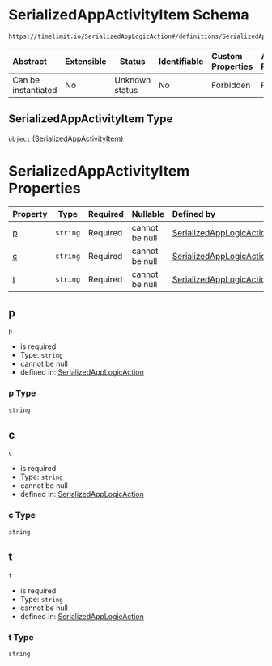 # SerializedAppActivityItem Schema

```txt
https://timelimit.io/SerializedAppLogicAction#/definitions/SerializedAppActivityItem
```




| Abstract            | Extensible | Status         | Identifiable | Custom Properties | Additional Properties | Access Restrictions | Defined In                                                                                            |
| :------------------ | ---------- | -------------- | ------------ | :---------------- | --------------------- | ------------------- | ----------------------------------------------------------------------------------------------------- |
| Can be instantiated | No         | Unknown status | No           | Forbidden         | Forbidden             | none                | [SerializedAppLogicAction.schema.json\*](SerializedAppLogicAction.schema.json "open original schema") |

## SerializedAppActivityItem Type

`object` ([SerializedAppActivityItem](serializedapplogicaction-definitions-serializedappactivityitem.md))

# SerializedAppActivityItem Properties

| Property | Type     | Required | Nullable       | Defined by                                                                                                                                                                                                          |
| :------- | -------- | -------- | -------------- | :------------------------------------------------------------------------------------------------------------------------------------------------------------------------------------------------------------------ |
| [p](#p)  | `string` | Required | cannot be null | [SerializedAppLogicAction](serializedapplogicaction-definitions-serializedappactivityitem-properties-p.md "https&#x3A;//timelimit.io/SerializedAppLogicAction#/definitions/SerializedAppActivityItem/properties/p") |
| [c](#c)  | `string` | Required | cannot be null | [SerializedAppLogicAction](serializedapplogicaction-definitions-serializedappactivityitem-properties-c.md "https&#x3A;//timelimit.io/SerializedAppLogicAction#/definitions/SerializedAppActivityItem/properties/c") |
| [t](#t)  | `string` | Required | cannot be null | [SerializedAppLogicAction](serializedapplogicaction-definitions-serializedappactivityitem-properties-t.md "https&#x3A;//timelimit.io/SerializedAppLogicAction#/definitions/SerializedAppActivityItem/properties/t") |

## p




`p`

-   is required
-   Type: `string`
-   cannot be null
-   defined in: [SerializedAppLogicAction](serializedapplogicaction-definitions-serializedappactivityitem-properties-p.md "https&#x3A;//timelimit.io/SerializedAppLogicAction#/definitions/SerializedAppActivityItem/properties/p")

### p Type

`string`

## c




`c`

-   is required
-   Type: `string`
-   cannot be null
-   defined in: [SerializedAppLogicAction](serializedapplogicaction-definitions-serializedappactivityitem-properties-c.md "https&#x3A;//timelimit.io/SerializedAppLogicAction#/definitions/SerializedAppActivityItem/properties/c")

### c Type

`string`

## t




`t`

-   is required
-   Type: `string`
-   cannot be null
-   defined in: [SerializedAppLogicAction](serializedapplogicaction-definitions-serializedappactivityitem-properties-t.md "https&#x3A;//timelimit.io/SerializedAppLogicAction#/definitions/SerializedAppActivityItem/properties/t")

### t Type

`string`
